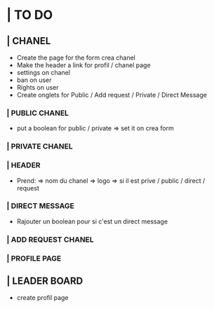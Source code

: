 # | TO DO

<!-- CHANEL -->
## | CHANEL

- Create the page for the form crea chanel
- Make the header a link for profil / chanel page
- settings on chanel
- ban on user
- Rights on user <!-- Optionel -->
- Create onglets for Public / Add request / Private / Direct Message

### | PUBLIC CHANEL

- put a boolean for public / private
	=> set it on crea form

### | PRIVATE CHANEL

### | HEADER

- Prend:
	=> nom du chanel 
	=> logo
	=> si il est prive / public / direct / request


### | DIRECT MESSAGE

- Rajouter un boolean pour si c'est un direct message

### | ADD REQUEST CHANEL

### | PROFILE PAGE

<!-- LEADER BOARD -->

## | LEADER BOARD

- create profil page 


<!-- OTHER -->